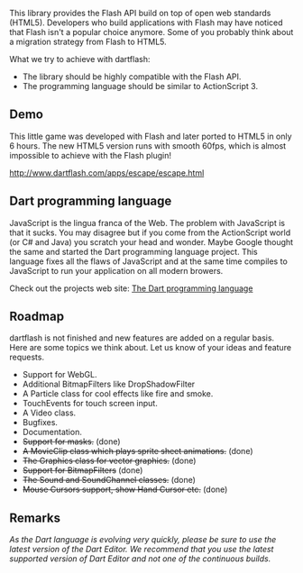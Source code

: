 This library provides the Flash API build on top of open web standards (HTML5). Developers who build applications with Flash may have noticed that Flash isn't a popular choice anymore. Some of you probably think about a migration strategy from Flash to HTML5. 

What we try to achieve with dartflash:

* The library should be highly compatible with the Flash API.
* The programming language should be similar to ActionScript 3.

## Demo

This little game was developed with Flash and later ported to HTML5 in only 6 hours. The new HTML5 version runs with smooth 60fps, which is almost impossible to achieve with the Flash plugin!

<http://www.dartflash.com/apps/escape/escape.html>

## Dart programming language

JavaScript is the lingua franca of the Web. The problem with JavaScript is that it sucks. You may disagree but if you come from the ActionScript world (or C# and Java) you scratch your head and wonder. Maybe Google thought the same and started the Dart programming language project. This language fixes all the flaws of JavaScript and at the same time compiles to JavaScript to run your application on all modern browers.

Check out the projects web site: [The Dart programming language](http://www.dartlang.org)

## Roadmap

dartflash is not finished and new features are added on a regular basis. Here are some topics we think about. Let us know of your ideas and feature requests.

* Support for WebGL.
* Additional BitmapFilters like DropShadowFilter
* A Particle class for cool effects like fire and smoke.
* TouchEvents for touch screen input.
* A Video class.
* Bugfixes.
* Documentation.
* ~~Support for masks.~~ (done)
* ~~A MovieClip class which plays sprite sheet animations.~~ (done)
* ~~The Graphics class for vector graphics.~~ (done)
* ~~Support for BitmapFilters~~ (done)
* ~~The Sound and SoundChannel classes.~~ (done)
* ~~Mouse Cursors support, show Hand Cursor etc.~~ (done)

## Remarks

_As the Dart language is evolving very quickly, please be sure to use the latest version of the Dart Editor. We recommend that you use the latest supported version of Dart Editor and not one of the continuous builds._